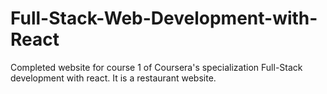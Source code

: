 # Full-Stack-Web-Development-with-React
Completed website for course 1 of Coursera's specialization Full-Stack development with react.
It is a restaurant website.
